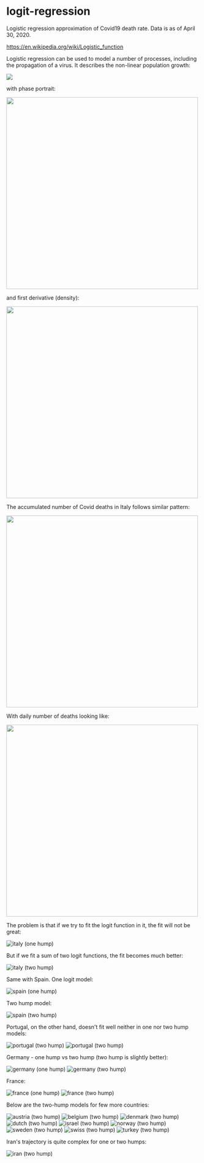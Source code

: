 # logit-regression
Logistic regression approximation of Covid19 death rate. Data is as of April 30, 2020. 

https://en.wikipedia.org/wiki/Logistic_function

Logistic regression can be used to model a number of processes, including the propagation of a virus. It describes the non-linear population growth:

![](https://wikimedia.org/api/rest_v1/media/math/render/svg/cd66ce29a6e4c09182f3af05f1a3b67e6a7ce528)

with phase portrait:

<img src="https://github.com/quantbin/logit-regression/blob/master/img/logit-phase.gif" width="500">

and first derivative (density):

<img src="https://github.com/quantbin/logit-regression/blob/master/img/1024px-Logisticpdfunction.svg.png" width="500">

The accumulated number of Covid deaths in Italy follows similar pattern:

<img src="https://github.com/quantbin/logit-regression/blob/master/img/italy-fact.PNG?raw=true" width="500">

With daily number of deaths looking like:

<img src="https://github.com/quantbin/logit-regression/blob/master/img/italy-fact-hump.PNG?raw=true" width="500">

The problem is that if we try to fit the logit function in it, the fit will not be great:

![italy (one hump)](https://github.com/quantbin/logit-regression/blob/master/img/italy-1h.png?raw=true)

But if we fit a sum of two logit functions, the fit becomes much better:

![italy (two hump)](https://github.com/quantbin/logit-regression/blob/master/img/italy-2h.png?raw=true)

Same with Spain. One logit model:

![spain (one hump)](https://github.com/quantbin/logit-regression/blob/master/img/spain-1h.png?raw=true)

Two hump model:

![spain (two hump)](https://github.com/quantbin/logit-regression/blob/master/img/spain-2h.png?raw=true)


Portugal, on the other hand, doesn't fit well neither in one nor two hump models:

![portugal (two hump)](https://github.com/quantbin/logit-regression/blob/master/img/portugal-1h.png?raw=true)
![portugal (two hump)](https://github.com/quantbin/logit-regression/blob/master/img/portugal-2h.png?raw=true)

Germany - one hump vs two hump (two hump is slightly better):

![germany (one hump)](https://github.com/quantbin/logit-regression/blob/master/img/germany-1h.png?raw=true)
![germany (two hump)](https://github.com/quantbin/logit-regression/blob/master/img/germany-2h.png?raw=true)

France:

![france (one hump)](https://github.com/quantbin/logit-regression/blob/master/img/france-1h.png?raw=true)
![france (two hump)](https://github.com/quantbin/logit-regression/blob/master/img/france-2h.png?raw=true)

Below are the two-hump models for few more countries:

![austria (two hump)](https://github.com/quantbin/logit-regression/blob/master/img/austria-2h.png?raw=true)
![belgium (two hump)](https://github.com/quantbin/logit-regression/blob/master/img/belgium-2h.png?raw=true)
![denmark (two hump)](https://github.com/quantbin/logit-regression/blob/master/img/denmark-2h.png?raw=true)
![dutch (two hump)](https://github.com/quantbin/logit-regression/blob/master/img/dutch-2h.png?raw=true)
![israel (two hump)](https://github.com/quantbin/logit-regression/blob/master/img/israel-2h.png.png?raw=true)
![norway (two hump)](https://github.com/quantbin/logit-regression/blob/master/img/norway-2h.png?raw=true)
![sweden (two hump)](https://github.com/quantbin/logit-regression/blob/master/img/sweden-2h.png?raw=true)
![swiss (two hump)](https://github.com/quantbin/logit-regression/blob/master/img/swiss-2h.png?raw=true)
![turkey (two hump)](https://github.com/quantbin/logit-regression/blob/master/img/turkey-2h.png?raw=true)

Iran's trajectory is quite complex for one or two humps:

![iran (two hump)](https://github.com/quantbin/logit-regression/blob/master/img/iran-2h.png?raw=true)
